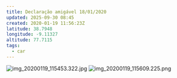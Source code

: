 ```yaml
---
title: Declaração amigável 18/01/2020
updated: 2025-09-30 08:45
created: 2020-01-19 11:56:23Z
latitude: 38.7948
longitude: -9.11327
altitude: 77.7115
tags:
  - car
---
```


![img_20200119_115453.322.jpg](img_20200119_115453.322.jpg)
![img_20200119_115609.225.png](img_20200119_115609.225.png)